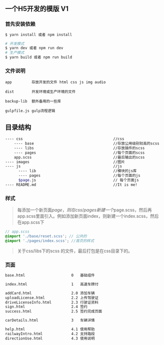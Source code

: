 ## 一个H5开发的模版 V1

### 首先安装依赖
```bash
$ yarn install 或者 npm install

# 开发模式
$ yarn dev 或者 npm run dev
# 生产模式
$ yarn build 或者 npm run build
```

### 文件说明

```
app         存放开发的文件 html css js img audio

dist        开发环境或生产环境的文件

backup-lib  额外备用的一些库

gulpfile.js gulp流程逻辑
```

## 目录结构
```bash
---- css                                         //css
    ---- base                                    //存放公用级别较高的scss
    ---- libs                                    //存放插件的scss
    ---- pages                                   //每个页面的scss
    app.scss                                     //最后输出的scss
---- images                                      //图片
---- js                                          //js
      ---- lib                                   //模块的js库
      ---- pages                                 //每个页面的js
      $page.js                                   // 每个页面js
---- README.md                                   //It is me!
```

### 样式
> 每添加一个新页面$page，则在css/pages新建一个$page.scss，然后再app.scss里面引入。例如添加新页面index，则新建一个index.scss，然后在app.scss下

```scss
// app.scss
@import './base/reset.scss'; // 公共的
@import './pages/index.scss'; //首页的样式
```
> 关于css/libs下的scss 的文件，最后打包是在css目录下的。


### 页面
```bash
base.html                     0   基础组件

index.html                    1   高速车牌付

addCard.html                  2.0 添加车辆
uploadLicense.html            2.2 上传驾驶证
driveLicenseInfo.html         2.3 行驶证资料
sign.html                     2.4 签约
success.html                  2.5 签约完成页面

carDetails.html               3   车辆详情

help.html                     4.1 使用帮助
railwayIntro.html             4.2 支持路段
directionUse.html             4.3 使用说明
```
